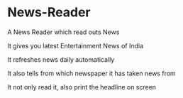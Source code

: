 # News-Reader
A News Reader which read outs News

It gives you latest Entertainment News of India

It refreshes news daily automatically

It also tells from which newspaper it has taken news from

It not only read it, also print the headline on screen

